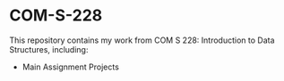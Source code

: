 # COM-S-228
This repository contains my work from COM S 228: Introduction to Data Structures, including:
- Main Assignment Projects

